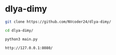 # dlya-dimy
```bash
git clone https://github.com/NVcoder24/dlya-dimy/
```
```bash
cd dlya-dimy/
```
```bash
python3 main.py
```
```bash
http://127.0.0.1:8080/
```

